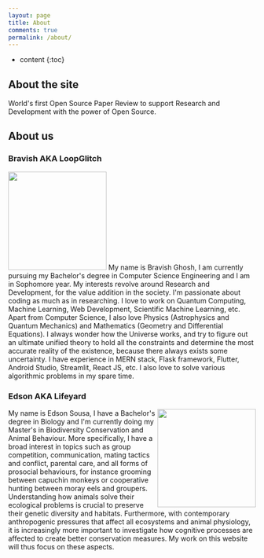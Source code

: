 ```yaml
---
layout: page
title: About
comments: true
permalink: /about/
---
```


* content
{:toc}

## About the site

World's first Open Source Paper Review to support Research and Development with the power of Open Source.

## About us

### **Bravish AKA LoopGlitch** 


<img src="https://user-images.githubusercontent.com/53336715/113671477-3cc2d280-966b-11eb-8b5f-99b369163400.jpeg" width="200" height="200" aligh="right">
My name is Bravish Ghosh, I am currently pursuing my Bachelor's degree in Computer Science Engineering and I am in Sophomore year. My interests revolve around Research and Development, for the value addition in the society. I'm passionate about coding as much as in researching. I love to work on Quantum Computing, Machine Learning, Web Development, Scientific Machine Learning, etc. Apart from Computer Science, I also love Physics (Astrophysics and Quantum Mechanics) and Mathematics (Geometry and Differential Equations). I always wonder how the Universe works, and try to figure out an ultimate unified theory to hold all the constraints and determine the most accurate reality of the existence, because there always exists some uncertainty. I have experience in MERN stack, Flask framework, Flutter, Android Studio, Streamlit, React JS, etc. I also love to solve various algorithmic problems in my spare time. 



### **Edson AKA Lifeyard** 

<img src="https://user-images.githubusercontent.com/53336715/115039355-3dd2db80-9e85-11eb-9794-950559d33d70.jpeg" width="200" height="200" align="right">
My name is Edson Sousa, I have a Bachelor's degree in Biology and I'm currently doing my Master's in Biodiversity Conservation and Animal Behaviour. More specifically, I have a broad interest in topics such as group competition, communication, mating tactics and conflict, parental care, and all forms of prosocial behaviours, for instance grooming between capuchin monkeys or cooperative hunting between moray eels and groupers. Understanding how animals solve their ecological problems is crucial to preserve their genetic diversity and habitats. Furthermore, with contemporary anthropogenic pressures that affect all ecosystems and animal physiology, it is increasingly more important to investigate how cognitive processes are affected to create better conservation measures. My work on this website will thus focus on these aspects.

